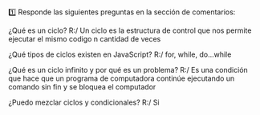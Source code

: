 1️⃣ Responde las siguientes preguntas en la sección de comentarios:

¿Qué es un ciclo?
R:/ Un ciclo es la estructura de control que nos permite ejecutar el mismo codigo n cantidad de veces 

¿Qué tipos de ciclos existen en JavaScript?
R:/ for, while, do...while

¿Qué es un ciclo infinito y por qué es un problema?
R:/ Es una condición que hace que un programa de computadora continúe ejecutando un comando sin fin y se bloquea el computador 

¿Puedo mezclar ciclos y condicionales?
R:/ Si